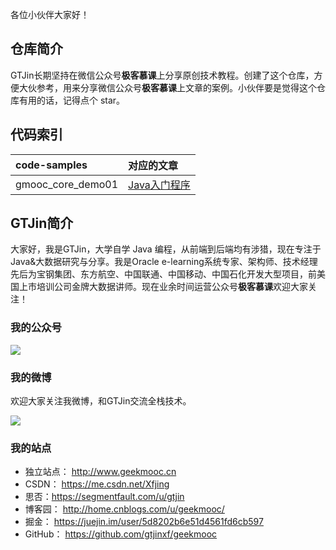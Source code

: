 各位小伙伴大家好！

## 仓库简介

GTJin长期坚持在微信公众号**极客慕课**上分享原创技术教程。创建了这个仓库，方便大伙参考，用来分享微信公众号**极客慕课**上文章的案例。小伙伴要是觉得这个仓库有用的话，记得点个 star。

## 代码索引

|code-samples|对应的文章|
|:---|:---|
|gmooc_core_demo01|[Java入门程序](https://mp.weixin.qq.com/s/XX)|


## GTJin简介

大家好，我是GTJin，大学自学 Java 编程，从前端到后端均有涉猎，现在专注于 Java&大数据研究与分享。我是Oracle e-learning系统专家、架构师、技术经理
先后为宝钢集团、东方航空、中国联通、中国移动、中国石化开发大型项目，前美国上市培训公司金牌大数据讲师。现在业余时间运营公众号**极客慕课**欢迎大家关注！

### 我的公众号

![](https://www.aicode001.com/files/attachments/1312878923612224/)  

### 我的微博

欢迎大家关注我微博，和GTJin交流全栈技术。

![](https://www.aicode001.com/files/attachments/1313386916741184/)

### 我的站点

- 独立站点： http://www.geekmooc.cn
- CSDN： https://me.csdn.net/Xfjing
- 思否：https://segmentfault.com/u/gtjin
- 博客园： http://home.cnblogs.com/u/geekmooc/
- 掘金： https://juejin.im/user/5d8202b6e51d4561fd6cb597
- GitHub： https://github.com/gtjinxf/geekmooc
